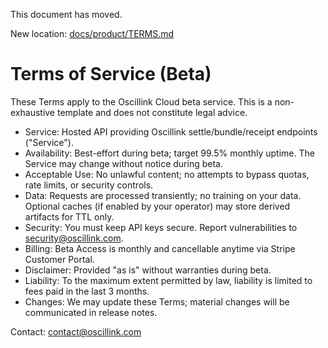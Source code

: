This document has moved.

New location: [docs/product/TERMS.md](./product/TERMS.md)
# Terms of Service (Beta)

These Terms apply to the Oscillink Cloud beta service. This is a non-exhaustive template and does not constitute legal advice.

- Service: Hosted API providing Oscillink settle/bundle/receipt endpoints ("Service").
- Availability: Best-effort during beta; target 99.5% monthly uptime. The Service may change without notice during beta.
- Acceptable Use: No unlawful content; no attempts to bypass quotas, rate limits, or security controls.
- Data: Requests are processed transiently; no training on your data. Optional caches (if enabled by your operator) may store derived artifacts for TTL only.
- Security: You must keep API keys secure. Report vulnerabilities to security@oscillink.com.
- Billing: Beta Access is monthly and cancellable anytime via Stripe Customer Portal.
- Disclaimer: Provided "as is" without warranties during beta.
- Liability: To the maximum extent permitted by law, liability is limited to fees paid in the last 3 months.
- Changes: We may update these Terms; material changes will be communicated in release notes.

Contact: contact@oscillink.com
